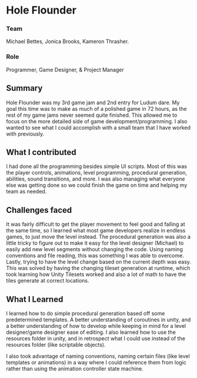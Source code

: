 # Hole Flounder

### Team
Michael Bettes, Jonica Brooks, Kameron Thrasher.

### Role
Programmer, Game Designer, & Project Manager

## Summary
Hole Flounder was my 3rd game jam and 2nd entry for Ludum dare. My goal this time was to make as much of a polished game in 72 hours, as the rest of my game jams never seemed quite finished. This allowed me to focus on the more detailed side of game development/programming. I also wanted to see what I could accomplish with a small team that I have worked with previously.

## What I contributed
I had done all the programming besides simple UI scripts. Most of this was the player controls, animations, level programming, procedural generation, abilities, sound transitions, and more. I was also managing what everyone else was getting done so we could finish the game on time and helping my team as needed.

## Challenges faced
It was fairly difficult to get the player movement to feel good and falling at the same time, so I learned what most game developers realize in endless games, to just move the level instead. The procedural generation was also a little tricky to figure out to make it easy for the level designer (Michael) to easily add new level segments without changing the code. Using naming conventions and file reading, this was something I was able to overcome. Lastly, trying to have the level change based on the current depth was easy. This was solved by having the changing tileset generation at runtime, which took learning how Unity Tilesets worked and also a lot of math to have the tiles generate at correct locations. 

## What I Learned
I learned how to do simple procedural generation based off some predetermined templates. A better understanding of coroutines in unity, and a better understanding of how to develop while keeping in mind for a level designer/game designer ease of editing. I also learned how to use the resources folder in unity, and in retrospect what I could use instead of the resources folder (like scriptable objects). 

I also took advantage of naming conventions, naming certain files (like level templates or animations) in a way where I could reference them from logic rather than using the animation controller state machine.



